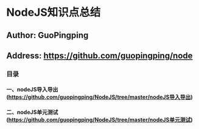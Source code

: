 NodeJS知识点总结
====
Author: GuoPingping
-----------------------
Address: https://github.com/guopingping/node
---------------------------------------------
### 目录
#### 一、nodeJS导入导出 (https://github.com/guopingping/NodeJS/tree/master/nodeJS导入导出)
#### 二、nodeJS单元测试 (https://github.com/guopingping/NodeJS/tree/master/nodeJS单元测试)